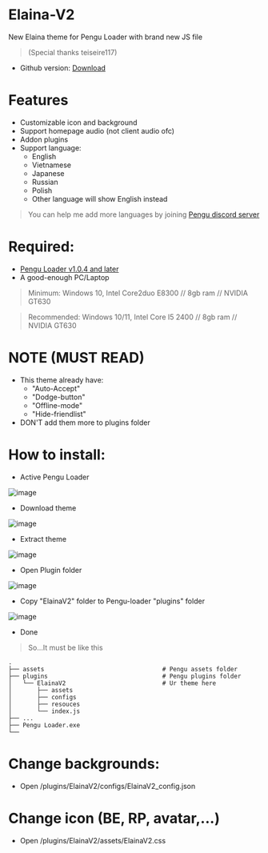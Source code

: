 # Elaina-V2
New Elaina theme for Pengu Loader with brand new JS file
> (Special thanks teiseire117)

 - Github version: [Download](https://github.com/Elaina69/Elaina-V2/releases)

# Features
 - Customizable icon and background
 - Support homepage audio (not client audio ofc)
 - Addon plugins
 - Support language:
   + English
   + Vietnamese
   + Japanese
   + Russian
   + Polish
   + Other language will show English instead

> You can help me add more languages by joining [Pengu discord server](https://chat.pengu.lol/)

# Required: 
 - [Pengu Loader v1.0.4 and later](https://github.com/PenguLoader/PenguLoader/releases)
 - A good-enough PC/Laptop

> Minimum: Windows 10, Intel Core2duo E8300 // 8gb ram // NVIDIA GT630

> Recommended: Windows 10/11, Intel Core I5 2400 // 8gb ram // NVIDIA GT630

# NOTE (MUST READ)
 - This theme already have:
   + "Auto-Accept"
   + "Dodge-button"
   + "Offline-mode"
   + "Hide-friendlist"
 - DON'T add them more to plugins folder
 
# How to install:
 - Active Pengu Loader
 
 ![image](https://user-images.githubusercontent.com/94338907/232275600-d2917ec3-62a8-4f16-8411-6750ccf2c43b.png)

 - Download theme
 
 ![image](https://user-images.githubusercontent.com/94338907/232275789-b12cf894-f4c5-4dd7-aeab-5a24ffc6f60a.png)

 - Extract theme
 
 ![image](https://user-images.githubusercontent.com/94338907/232275874-139dddc4-b01f-4566-8dbe-8890a6b6ea22.png)

 - Open Plugin folder
 
 ![image](https://user-images.githubusercontent.com/94338907/232275976-27399264-dc6d-49a2-a98a-f07fd991d0fd.png)

 - Copy "ElainaV2" folder to Pengu-loader "plugins" folder
 
 ![image](https://user-images.githubusercontent.com/94338907/232276082-a397e90f-d7bc-4c35-b0ce-3822a66f0667.png)

 - Done
 > So...It must be like this
 
    .
    ├── assets                                 # Pengu assets folder
    ├── plugins                                # Pengu plugins folder
    │   └── ElainaV2                           # Ur theme here
    │       ├── assets
    │       ├── configs
    │       ├── resouces
    │       └── index.js
    ├── ...
    ├── Pengu Loader.exe
    └──

# Change backgrounds:
 - Open /plugins/ElainaV2/configs/ElainaV2_config.json
 
# Change icon (BE, RP, avatar,...)
 - Open /plugins/ElainaV2/assets/ElainaV2.css

